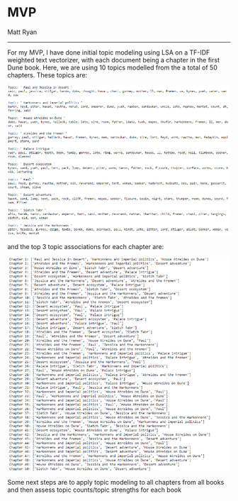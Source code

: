 # MVP
Matt Ryan
___

For my MVP, I have done initial topic modeling using LSA on a TF-IDF weighted text vectorizer, with each document being a chapter in the first Dune book. Here, we are using 10 topics modelled from the a total of 50 chapters. These topics are:

![](../resources/topics.PNG)

and the top 3 topic associations for each chapter are:

![](../resources/document_topic.PNG)

Some next steps are to apply topic modeling to all chapters from all books and then assess topic counts/topic strengths for each book